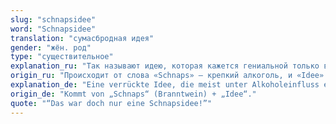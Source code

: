 ```yaml
---
slug: "schnapsidee"
word: "Schnapsidee"
translation: "сумасбродная идея"
gender: "жён. род"
type: "существительное"
explanation_ru: "Так называют идею, которая кажется гениальной только в состоянии алкогольного опьянения — но в трезвом виде выглядит безумной."
origin_ru: "Происходит от слова «Schnaps» — крепкий алкоголь, и «Idee»."
explanation_de: "Eine verrückte Idee, die meist unter Alkoholeinfluss entsteht und im Nachhinein unsinnig erscheint."
origin_de: "Kommt von „Schnaps“ (Branntwein) + „Idee“."
quote: "“Das war doch nur eine Schnapsidee!”"
---
```

